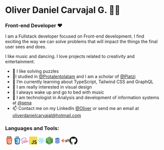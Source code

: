 <h1>Oliver Daniel Carvajal G. 👋🏻</h1>
<h3 > Front-end Developer ❤</h3>
<p>I am a Fullstack developer focused on Front-end development. I find exciting the way we can solve problems that will impact the things the final user sees and does.

I like music and dancing. I love projects related to creativity and entertainment. 
</p>

-  🧩 I like solving puzzles
-  🦾I studied in [@Protalentolatam](https://protalento.org)  and I am a scholar of  [@Platzi](https://platzi.com/home)
- 🌱 I’m currently learning about TypeScript, Tailwind CSS and GraphQL
- 🎨 I am really interested in visual design
- 🎵 I always wake up and go to bed with music
- 📁 I am technologist in Analysis and development of information systems at [@sena](https://www.sena.edu.co/es-co/Paginas/default.aspx)
- 📫 Contact me on my LinkedIn [@Oliver](https://www.linkedin.com/in/dannycarvajal1/) or send me an email at oliverdanielcarvajal@hotmail.com



### Languages and Tools:


<img align="left" alt="html5" width="26px" src="https://raw.githubusercontent.com/github/explore/80688e429a7d4ef2fca1e82350fe8e3517d3494d/topics/html/html.png" />
<img align="left" alt="CSS3" width="26px" src="https://raw.githubusercontent.com/github/explore/80688e429a7d4ef2fca1e82350fe8e3517d3494d/topics/css/css.png" />
<img align="left" alt="sass" width="26px" src="https://raw.githubusercontent.com/github/explore/80688e429a7d4ef2fca1e82350fe8e3517d3494d/topics/sass/sass.png" />
<img align="left" alt="JavaScript" width="26px" src="https://raw.githubusercontent.com/github/explore/80688e429a7d4ef2fca1e82350fe8e3517d3494d/topics/javascript/javascript.png" />
<img align="left" alt="React" width="26px" src="https://raw.githubusercontent.com/github/explore/80688e429a7d4ef2fca1e82350fe8e3517d3494d/topics/react/react.png" />
<img align="left" alt="Node JS" width="26px" src="https://raw.githubusercontent.com/github/explore/80688e429a7d4ef2fca1e82350fe8e3517d3494d/topics/nodejs/nodejs.png" />

<img align="left" alt="SQL" width="26px" src="https://raw.githubusercontent.com/github/explore/80688e429a7d4ef2fca1e82350fe8e3517d3494d/topics/sql/sql.png" />
<img align="left" alt="Git" width="26px" src="https://raw.githubusercontent.com/github/explore/80688e429a7d4ef2fca1e82350fe8e3517d3494d/topics/git/git.png" />
<img align="left" alt="github" width="26px" src="https://raw.githubusercontent.com/github/explore/78df643247d429f6cc873026c0622819ad797942/topics/github/github.png" />
<br><br>



